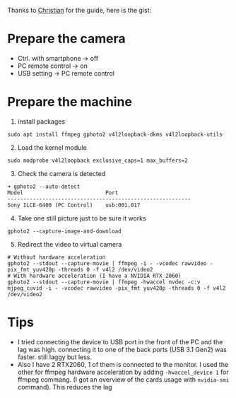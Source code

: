 Thanks to [Christian](https://community.sony.at/t5/tipps-tutorials-faqs/sony-kameras-als-webcam-unter-linux-nutzen-howto/ba-p/3697384) for the guide, here is the gist:

# Prepare the camera
* Ctrl. with smartphone -> off
* PC remote control -> on
* USB setting -> PC remote control

# Prepare the machine
1. install packages
```shell
sudo apt install ffmpeg gphoto2 v4l2loopback-dkms v4l2loopback-utils
```
2. Load the kernel module
```shell
sudo modprobe v4l2loopback exclusive_caps=1 max_buffers=2
```
3. Check the camera is detected
```shell
➜ gphoto2 --auto-detect
Model                          Port                                            
----------------------------------------------------------
Sony ILCE-6400 (PC Control)    usb:001,017
```
4. Take one still picture just to be sure it works
```shell
gphoto2 --capture-image-and-download
```
5. Redirect the video to virtual camera
```shell
# Without hardware acceleration
gphoto2 --stdout --capture-movie | ffmpeg -i - -vcodec rawvideo -pix_fmt yuv420p -threads 0 -f v4l2 /dev/video2
# With hardware acceleration (I have a NVIDIA RTX 2060)
gphoto2 --stdout --capture-movie | ffmpeg -hwaccel nvdec -c:v mjpeg_cuvid -i - -vcodec rawvideo -pix_fmt yuv420p -threads 0 -f v4l2 /dev/video2
```

# Tips
* I tried connecting the device to USB port in the front of the PC and the lag was high. connecting it to one of the back ports (USB 3.1 Gen2) was faster. still laggy but less.
* Also I have 2 RTX2060, 1 of them is connected to the monitor. I used the other for ffmpeg hardware acceleration by adding `-hwaccel_device 1` for ffmpeg commang. (I got an overview of the cards usage with `nvidia-smi` command). This reduces the lag
